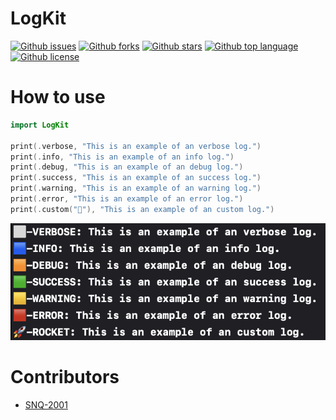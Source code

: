 # LogKit

<!-- # Badges -->

[![Github issues](https://img.shields.io/github/issues/SNQ-2001/LogKit)](https://github.com/SNQ-2001/LogKit/issues)
[![Github forks](https://img.shields.io/github/forks/SNQ-2001/LogKit)](https://github.com/SNQ-2001/LogKit/network/members)
[![Github stars](https://img.shields.io/github/stars/SNQ-2001/LogKit)](https://github.com/SNQ-2001/LogKit/stargazers)
[![Github top language](https://img.shields.io/github/languages/top/SNQ-2001/LogKit)](https://github.com/SNQ-2001/LogKit/)
[![Github license](https://img.shields.io/github/license/SNQ-2001/LogKit)](https://github.com/SNQ-2001/LogKit/)

# How to use
```swift
import LogKit

print(.verbose, "This is an example of an verbose log.")
print(.info, "This is an example of an info log.")
print(.debug, "This is an example of an debug log.")
print(.success, "This is an example of an success log.")
print(.warning, "This is an example of an warning log.")
print(.error, "This is an example of an error log.")
print(.custom("🚀"), "This is an example of an custom log.")
```

<img src=".assets/log.png">

# Contributors

- [SNQ-2001](https://github.com/SNQ-2001)

<!-- CREATED_BY_LEADYOU_README_GENERATOR -->
